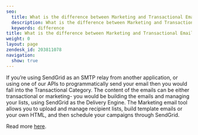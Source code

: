 ```yaml
---
seo:
  title: What is the difference between Marketing and Transactional Emails?
  description: What is the difference between Marketing and Transactional Emails?
  keywords: difference
title: What is the difference between Marketing and Transactional Emails?
weight: 0
layout: page
zendesk_id: 203811078
navigation:
  show: true
---
```


If you’re using SendGrid as an SMTP relay from another application, or using one of our APIs to programmatically send your email then you would fall into the Transactional Category. The content of the emails can be either transactional or marketing- you would be building the emails and managing your lists, using SendGrid as the Delivery Engine. The Marketing email tool allows you to upload and manage recipient lists, build template emails or your own HTML, and then schedule your campaigns through SendGrid.

 

Read more [here](https://sendgrid.com/docs/Glossary/Email_Types/index.html).
